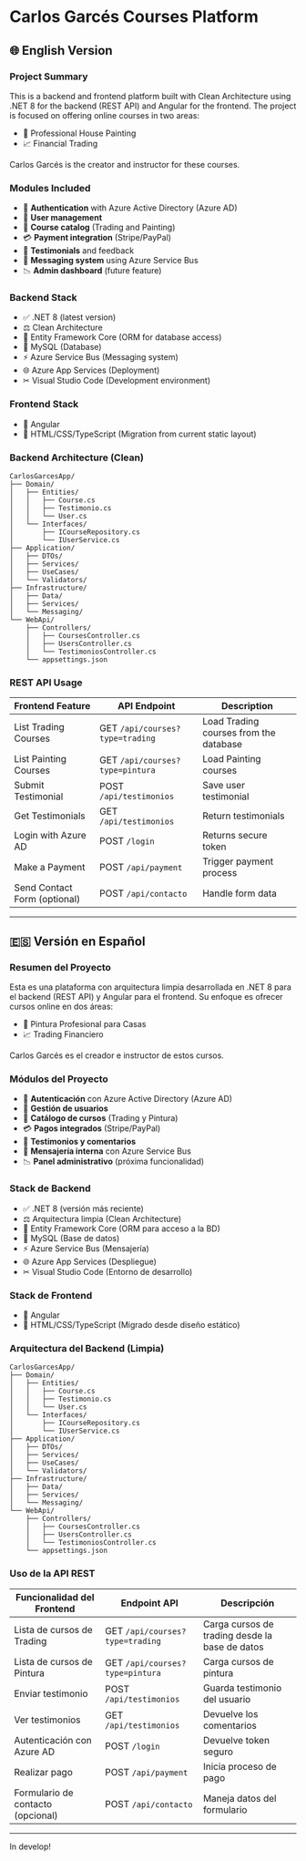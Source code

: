 # Carlos Garcés Courses Platform

## 🌐 English Version

### Project Summary

This is a backend and frontend platform built with Clean Architecture using .NET 8 for the backend (REST API) and Angular for the frontend. The project is focused on offering online courses in two areas:

* 🌈 Professional House Painting
* 📈 Financial Trading

Carlos Garcés is the creator and instructor for these courses.

### Modules Included

* 🔑 **Authentication** with Azure Active Directory (Azure AD)
* 👤 **User management**
* 📅 **Course catalog** (Trading and Painting)
* 💳 **Payment integration** (Stripe/PayPal)
* 💬 **Testimonials** and feedback
* 📢 **Messaging system** using Azure Service Bus
* 📉 **Admin dashboard** (future feature)

### Backend Stack

* ✅ .NET 8 (latest version)
* ⚖️ Clean Architecture
* 📄 Entity Framework Core (ORM for database access)
* 📆 MySQL (Database)
* ⚡ Azure Service Bus (Messaging system)
* 🌐 Azure App Services (Deployment)
* ✂ Visual Studio Code (Development environment)

### Frontend Stack

* 🔮 Angular
* 📃 HTML/CSS/TypeScript (Migration from current static layout)

### Backend Architecture (Clean)

```
CarlosGarcesApp/
├── Domain/
│   ├── Entities/
│   │   ├── Course.cs
│   │   ├── Testimonio.cs
│   │   └── User.cs
│   └── Interfaces/
│       ├── ICourseRepository.cs
│       └── IUserService.cs
├── Application/
│   ├── DTOs/
│   ├── Services/
│   ├── UseCases/
│   └── Validators/
├── Infrastructure/
│   ├── Data/
│   ├── Services/
│   └── Messaging/
└── WebApi/
    ├── Controllers/
    │   ├── CoursesController.cs
    │   ├── UsersController.cs
    │   └── TestimoniosController.cs
    └── appsettings.json
```

### REST API Usage

| Frontend Feature             | API Endpoint                    | Description                            |
| ---------------------------- | ------------------------------- | -------------------------------------- |
| List Trading Courses         | GET `/api/courses?type=trading` | Load Trading courses from the database |
| List Painting Courses        | GET `/api/courses?type=pintura` | Load Painting courses                  |
| Submit Testimonial           | POST `/api/testimonios`         | Save user testimonial                  |
| Get Testimonials             | GET `/api/testimonios`          | Return testimonials                    |
| Login with Azure AD          | POST `/login`                   | Returns secure token                   |
| Make a Payment               | POST `/api/payment`             | Trigger payment process                |
| Send Contact Form (optional) | POST `/api/contacto`            | Handle form data                       |

---

## 🇪🇸 Versión en Español

### Resumen del Proyecto

Esta es una plataforma con arquitectura limpia desarrollada en .NET 8 para el backend (REST API) y Angular para el frontend. Su enfoque es ofrecer cursos online en dos áreas:

* 🌈 Pintura Profesional para Casas
* 📈 Trading Financiero

Carlos Garcés es el creador e instructor de estos cursos.

### Módulos del Proyecto

* 🔑 **Autenticación** con Azure Active Directory (Azure AD)
* 👤 **Gestión de usuarios**
* 📅 **Catálogo de cursos** (Trading y Pintura)
* 💳 **Pagos integrados** (Stripe/PayPal)
* 💬 **Testimonios y comentarios**
* 📢 **Mensajería interna** con Azure Service Bus
* 📉 **Panel administrativo** (próxima funcionalidad)

### Stack de Backend

* ✅ .NET 8 (versión más reciente)
* ⚖️ Arquitectura limpia (Clean Architecture)
* 📄 Entity Framework Core (ORM para acceso a la BD)
* 📆 MySQL (Base de datos)
* ⚡ Azure Service Bus (Mensajería)
* 🌐 Azure App Services (Despliegue)
* ✂ Visual Studio Code (Entorno de desarrollo)

### Stack de Frontend

* 🔮 Angular
* 📃 HTML/CSS/TypeScript (Migrado desde diseño estático)

### Arquitectura del Backend (Limpia)

```
CarlosGarcesApp/
├── Domain/
│   ├── Entities/
│   │   ├── Course.cs
│   │   ├── Testimonio.cs
│   │   └── User.cs
│   └── Interfaces/
│       ├── ICourseRepository.cs
│       └── IUserService.cs
├── Application/
│   ├── DTOs/
│   ├── Services/
│   ├── UseCases/
│   └── Validators/
├── Infrastructure/
│   ├── Data/
│   ├── Services/
│   └── Messaging/
└── WebApi/
    ├── Controllers/
    │   ├── CoursesController.cs
    │   ├── UsersController.cs
    │   └── TestimoniosController.cs
    └── appsettings.json
```

### Uso de la API REST

| Funcionalidad del Frontend        | Endpoint API                    | Descripción                                    |
| --------------------------------- | ------------------------------- | ---------------------------------------------- |
| Lista de cursos de Trading        | GET `/api/courses?type=trading` | Carga cursos de trading desde la base de datos |
| Lista de cursos de Pintura        | GET `/api/courses?type=pintura` | Carga cursos de pintura                        |
| Enviar testimonio                 | POST `/api/testimonios`         | Guarda testimonio del usuario                  |
| Ver testimonios                   | GET `/api/testimonios`          | Devuelve los comentarios                       |
| Autenticación con Azure AD        | POST `/login`                   | Devuelve token seguro                          |
| Realizar pago                     | POST `/api/payment`             | Inicia proceso de pago                         |
| Formulario de contacto (opcional) | POST `/api/contacto`            | Maneja datos del formulario                    |

---

In develop!
